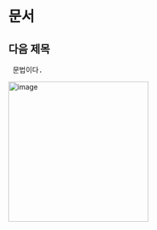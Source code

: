 # 문서
## 다음 제목
<pre> 문법이다. </pre>
<img width="278" alt="image" src="https://github.com/jeonghoonkang/BerePi/assets/4180063/26be8ca1-8126-4d1f-bcf2-ec4b80e635fe">
